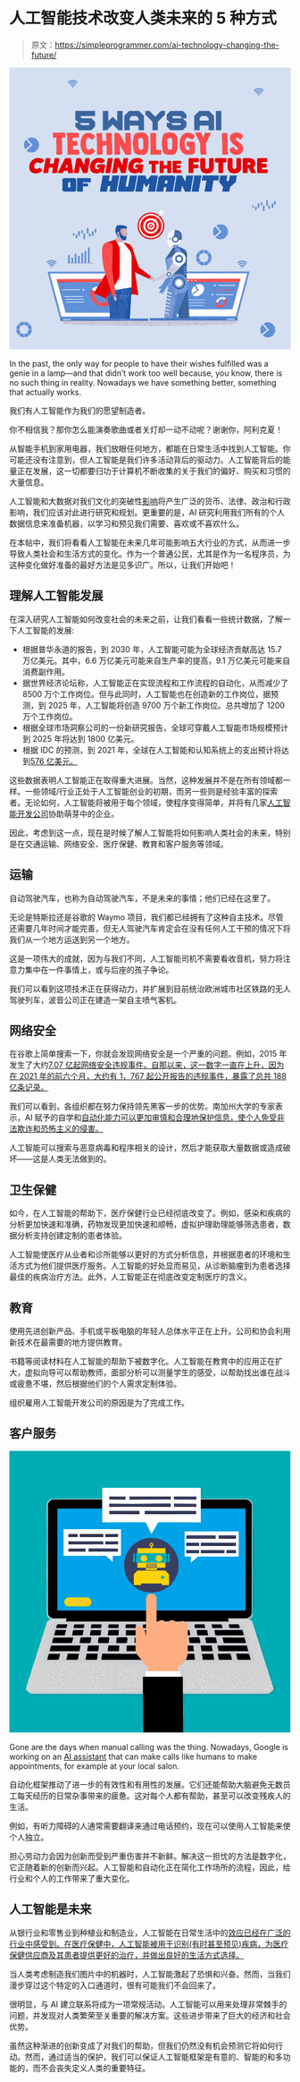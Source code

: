 # 人工智能技术改变人类未来的 5 种方式

> 原文：<https://simpleprogrammer.com/ai-technology-changing-the-future/>

![ai technology future](img/a61f3edfaf5732cc60a7cbb235faf97c.png)

In the past, the only way for people to have their wishes fulfilled was a genie in a lamp—and that didn’t work too well because, you know, there is no such thing in reality. Nowadays we have something better, something that actually works.

我们有人工智能作为我们的愿望制造者。

你不相信我？那你怎么能演奏歌曲或者关灯却一动不动呢？谢谢你，阿利克夏！

从智能手机到家用电器，我们放眼任何地方，都能在日常生活中找到人工智能。你可能还没有注意到，但人工智能是我们许多活动背后的驱动力。人工智能背后的能量正在发展，这一切都要归功于计算机不断收集的关于我们的偏好、购买和习惯的大量信息。

人工智能和大数据对我们文化的突破性[影响](https://simpleprogrammer.com/cultural-change-ai-and-big-data/)将产生广泛的货币、法律、政治和行政影响，我们应该对此进行研究和规划。更重要的是，AI 研究利用我们所有的个人数据信息来准备机器，以学习和预见我们需要、喜欢或不喜欢什么。

在本帖中，我们将看看人工智能在未来几年可能影响五大行业的方式，从而进一步导致人类社会和生活方式的变化。作为一个普通公民，尤其是作为一名程序员，为这种变化做好准备的最好方法是见多识广。所以，让我们开始吧！

## 理解人工智能发展

在深入研究人工智能如何改变社会的未来之前，让我们看看一些统计数据，了解一下人工智能的发展:

*   根据普华永道的报告，到 2030 年，人工智能可能为全球经济贡献高达 15.7 万亿美元。其中，6.6 万亿美元可能来自生产率的提高，9.1 万亿美元可能来自消费副作用。
*   据世界经济论坛称，人工智能正在实现流程和工作流程的自动化，从而减少了 8500 万个工作岗位。但与此同时，人工智能也在创造新的工作岗位，据预测，到 2025 年，人工智能将创造 9700 万个新工作岗位。总共增加了 1200 万个工作岗位。
*   根据全球市场洞察公司的一份新研究报告，全球可穿戴人工智能市场规模预计到 2025 年将达到 1800 亿美元。
*   根据 IDC 的预测，到 2021 年，全球在人工智能和认知系统上的支出预计将达到[576 亿美元。](https://www.idc.com/itexecutive/research/topics/ai)

这些数据表明人工智能正在取得重大进展。当然，这种发展并不是在所有领域都一样。一些领域/行业正处于人工智能创业的初期，而另一些则是经验丰富的探索者。无论如何，人工智能将被用于每个领域，使程序变得简单，并将有几家[人工智能开发公司](https://appinventiv.com/artificial-intelligence-development/)协助萌芽中的企业。

因此，考虑到这一点，现在是时候了解人工智能将如何影响人类社会的未来，特别是在交通运输、网络安全、医疗保健、教育和客户服务等领域。

## 运输

自动驾驶汽车，也称为自动驾驶汽车，不是未来的事情；他们已经在这里了。

无论是特斯拉还是谷歌的 Waymo 项目，我们都已经拥有了这种自主技术。尽管还需要几年时间才能完善，但无人驾驶汽车肯定会在没有任何人工干预的情况下将我们从一个地方运送到另一个地方。

这是一项伟大的成就，因为与我们不同，人工智能司机不需要看收音机，努力将注意力集中在一件事情上，或与后座的孩子争论。

我们可以看到这项技术正在获得动力，并扩展到目前统治欧洲城市社区铁路的无人驾驶列车，波音公司正在建造一架自主喷气客机。

## 网络安全

在谷歌上简单搜索一下，你就会发现网络安全是一个严重的问题。例如，2015 年发生了大约[7.07 亿起网络安全违规事件。自那以来，这一数字一直在上升，因为在 2021 年的前六个月，大约有 1，767 起公开报告的违规事件，暴露了总共 188 亿条记录。](https://www.zdnet.com/article/hacks-exposed-707-million-records-in-2015/)

我们可以看到，各组织都在努力保持领先黑客一步的优势。南加州大学的专家表示，AI 赋予的自学和[自动化能力可以更加审慎和合理地保护信息，使个人免受非法欺诈和恐怖主义的侵害。](https://simpleprogrammer.com/ai-become-better-programmer/)

人工智能可以搜索与恶意病毒和程序相关的设计，然后才能获取大量数据或造成破坏——这是人类无法做到的。

## 卫生保健

如今，在人工智能的帮助下，医疗保健行业已经彻底改变了。例如，感染和疾病的分析更加快速和准确，药物发现更加快速和顺畅，虚拟护理助理能够筛选患者，数据分析支持创建定制的患者体验。

人工智能使医疗从业者和诊所能够以更好的方式分析信息，并根据患者的环境和生活方式为他们提供医疗服务。人工智能的好处显而易见，从诊断脑瘤到为患者选择最佳的疾病治疗方法。此外，人工智能正在彻底改变定制医疗的含义。

## 教育

使用先进创新产品、手机或平板电脑的年轻人总体水平正在上升。公司和协会利用新技术在最需要的地方提供教育。

书籍等阅读材料在人工智能的帮助下被数字化。人工智能在教育中的应用正在扩大，虚拟向导可以帮助教师，面部分析可以测量学生的感受，以帮助找出谁在战斗或疲惫不堪，然后根据他们的个人需求定制体验。

组织雇用人工智能开发公司的原因是为了完成工作。

## 客户服务

![ai technology future](img/b44094b97f9591eb9ec7c8e7a8611385.png)

Gone are the days when manual calling was the thing. Nowadays, Google is working on an [AI assistant](https://www.amazon.com/dp/0262542552/makithecompsi-20) that can make calls like humans to make appointments, for example at your local salon.

自动化框架推动了进一步的有效性和有用性的发展。它们还能帮助大脑避免无数员工每天经历的日常杂事带来的疲惫。这对每个人都有帮助，甚至可以改变残疾人的生活。

例如，有听力障碍的人通常需要翻译来通过电话预约，现在可以使用人工智能来使个人独立。

担心劳动力会因为创新而受到严重伤害并不新鲜。解决这一担忧的方法是数字化，它正随着新的创新而兴起。人工智能和自动化正在简化工作场所的流程，因此，给行业和个人的工作带来了重大变化。

## 人工智能是未来

从银行业和零售业到种植业和制造业，人工智能在日常生活中的[效应已经在广泛的行业中感受到。在医疗保健中，人工智能被用于识别(有时甚至预见)疾病，为医疗保健供应商及其患者提供更好的治疗，并做出良好的生活方式选择。](https://www.mobileappdaily.com/artificial-intelligence-applications)

当人类考虑制造我们图片中的机器时，人工智能激起了恐惧和兴奋。然而，当我们漫步穿过这个特定的入口通道时，很有可能我们不会回来了。

很明显，与 AI 建立联系将成为一项常规活动。人工智能可以用来处理非常棘手的问题，并发现对人类繁荣至关重要的解决方案。这些进步带来了巨大的经济和社会优势。

虽然这种渐进的创新变成了对我们的帮助，但我们仍然没有机会预测它将如何行动。然而，通过适当的保护，我们可以保证人工智能框架是有意的、智能的和多功能的，而不会丧失定义人类的重要特征。